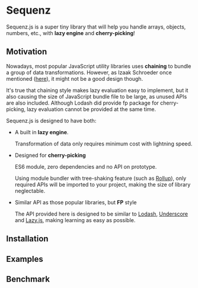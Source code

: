 Sequenz
=======

Sequenz.js is a super tiny library that will help you handle arrays, objects, numbers, etc., with
**lazy engine** and **cherry-picking**!

Motivation
----------

Nowadays, most popular JavaScript utility libraries uses **chaining** to bundle a group of data
transformations. However, as Izaak Schroeder once mentioned ([here](https://medium.com/making-internets/why-using-chain-is-a-mistake-9bc1f80d51ba#.69nr9odxl)),
it might not be a good design though.

It's true that chaining style makes lazy evaluation easy to implement, but it also causing the size
of JavaScript bundle file to be large, as unused APIs are also included. Although Lodash did
provide fp package for cherry-picking, lazy evaluation cannot be provided at the same time.

Sequenz.js is designed to have both:

+ A built in **lazy engine**.

  Transformation of data only requires minimum cost with lightning speed.

+ Designed for **cherry-picking**

  ES6 module, zero dependencies and no API on prototype.

  Using module bundler with tree-shaking feature (such as [Rollup](http://rollupjs.org/)), only
  required APIs will be imported to your project, making the size of library neglectable.

+ Similar API as those popular libraries, but **FP** style

  The API provided here is designed to be similar to [Lodash](https://lodash.com/),
  [Underscore](http://underscorejs.org/) and [Lazy.js](http://danieltao.com/lazy.js/), making
  learning as easy as possible.

Installation
------------

Examples
--------

Benchmark
----------
